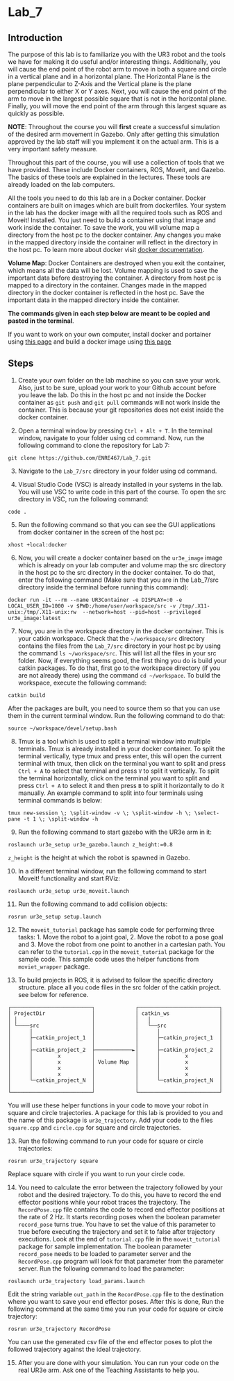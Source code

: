 # Lab_7

## Introduction

The purpose of this lab is to familiarize you with the UR3 robot and the tools we have for making it do useful and/or interesting things. Additionally, you will cause the end point of the robot arm to move in both a square and circle in a vertical plane and in a horizontal plane. The Horizontal Plane is the plane perpendicular to Z-Axis and the Vertical plane is the plane perpendicular to either X or Y axes. Next, you will cause the end point of the arm to move in the largest possible square that is not in the horizontal plane. Finally, you will move the end point of the arm through this largest square as quickly as possible.

**NOTE**: Throughout the course you will **first** create a successful simulation of the desired arm movement in Gazebo. Only after getting this simulation approved by the lab staff will you implement it on the actual arm. This is a very important safety measure.

Throughout this part of the course, you will use a collection of tools that we have provided. These include Docker containers, ROS, Moveit, and Gazebo. The basics of these tools are explained in the lectures. These tools are already loaded on the lab computers.

All the tools you need to do this lab are in a Docker container. Docker containers are built on images which are built from dockerfiles. Your system in the lab has the docker image with all the required tools such as ROS and Moveit! Installed. You just need to build a container using that image and work inside the container. To save the work, you will volume map a directory from the host pc to the docker container. Any changes you make in the mapped directory inside the container will reflect in the directory in the host pc. To learn more about docker visit [docker documentation](https://docs.docker.com/).

**Volume Map**: Docker Containers are destroyed when you exit the container, which means all the data will be lost. Volume mapping is used to save the important data before destroying the container. A directory from host pc is mapped to a directory in the container. Changes made in the mapped directory in the docker container is reflected in the host pc. Save the important data in the mapped directory inside the container.

**The commands given in each step below are meant to be copied and pasted in the terminal**.

If you want to work on your own computer, install docker and portainer using [this page](https://github.com/ENRE467/Getting_Started/wiki/Installing-Docker-and-Portainer) and build a docker image using [this page](https://github.com/ENRE467/Getting_Started/wiki/Building-a-Docker-Image)

## Steps

1. Create your own folder on the lab machine so you can save your work. Also, just to be sure, upload your work to your Github account before you leave the lab. Do this in the host pc and not inside the Docker container as `git push` and `git pull` commands will not work inside the container. This is because your git repositories does not exist inside the docker container.

2. Open a terminal window by pressing `Ctrl + Alt + T`. In the terminal window, navigate to your folder using cd command. Now, run the following command to clone the repository for Lab 7:

```console
git clone https://github.com/ENRE467/Lab_7.git
```

3. Navigate to the `Lab_7/src` directory in your folder using cd command.

4. Visual Studio Code (VSC) is already installed in your systems in the lab. You will use VSC to write code in this part of the course. To open the src directory in VSC, run the following command:

```console
code .
```

5. Run the following command so that you can see the GUI applications from docker container in the screen of the host pc:

```console
xhost +local:docker
```

6. Now, you will create a docker container based on the `ur3e_image` image which is already on your lab computer and volume map the src directory in the host pc to the src directory in the docker container. To do that, enter the following command (Make sure that you are in the Lab_7/src directory inside the terminal before running this command):

```console
docker run -it --rm --name UR3Container -e DISPLAY=:0 -e LOCAL_USER_ID=1000 -v $PWD:/home/user/workspace/src -v /tmp/.X11-unix:/tmp/.X11-unix:rw  --network=host --pid=host --privileged ur3e_image:latest
```

7. Now, you are in the workspace directory in the docker container. This is your catkin workspace. Check that the `~/workspace/src` directory contains the files from the `Lab_7/src` directory in your host pc by using the command `ls ~/workspace/src`. This will list all the files in your src folder. Now, if everything seems good, the first thing you do is build your catkin packages. To do that, first go to the workspace directory (if you are not already there) using the command `cd ~/workspace`. To build the workspace, execute the following command:

```console
catkin build
```

After the packages are built, you need to source them so that you can use them in the current terminal window. Run the following command to do that:

```console
source ~/workspace/devel/setup.bash
```

8. Tmux is a tool which is used to split a terminal window into multiple terminals. Tmux is already installed in your docker container. To split the terminal vertically, type tmux and press enter, this will open the current terminal with tmux, then click on the terminal you want to split and press `Ctrl + A` to select that terminal and press `V` to split it vertically. To split the terminal horizontally, click on the terminal you want to split and press `Ctrl + A` to select it and then press `B` to split it horizontally to do it manually. 
An example command to split into four terminals using terminal commands is below:

```console
tmux new-session \; \split-window -v \; \split-window -h \; \select-pane -t 1 \; \split-window -h
```

9. Run the following command to start gazebo with the UR3e arm in it:

```console
roslaunch ur3e_setup ur3e_gazebo.launch z_height:=0.8
```

`z_height` is the height at which the robot is spawned in Gazebo.

10. In a different terminal window, run the following command to start Moveit! functionality and start RViz:

```console
roslaunch ur3e_setup ur3e_moveit.launch
```

11. Run the following command to add collision objects:

```console
rosrun ur3e_setup setup.launch
```

12. The `moveit_tutorial` package has sample code for performing three tasks: 1. Move the robot to a joint goal, 2. Move the robot to a pose goal and 3. Move the robot from one point to another in a cartesian path. You can refer to the `tutorial.cpp` in the `moveit_tutorial` package for the sample code. This sample code uses the helper functions from `moviet_wrapper` package.

13. To build projects in ROS, it is advised to follow the specific directory structure. place all you code files in the src folder of the catkin project. see below for reference.

```console
┌──────────────────────────┐             ┌──────────────────────────┐
│ ProjectDir               │             │ catkin_ws                │
│ │                        │             │   │                      │
│ └────src                 │             │   └──src                 │
│      │                   │             │      │                   │
│      ├─catkin_project_1  │             │      ├─catkin_project_1  │
│      │                   │             │      │                   │
│      ├─catkin_project_2  ├────────────►│      ├─catkin_project_2  │
│      │        x          │             │      │        x          │
│      │        x          │ Volume Map  │      │        x          │
│      │        x          │             │      │        x          │
│      │        x          │             │      │        x          │
│      └─catkin_project_N  │             │      └─catkin_project_N  │
│                          │             │                          │
└──────────────────────────┘             └──────────────────────────┘
```
You will use these helper functions in your code to move your robot in square and circle trajectories. A package for this lab is provided to you and the name of this package is `ur3e_trajectory`. Add your code to the files `square.cpp` and `circle.cpp` for square and circle trajectories. 

13. Run the following command to run your code for square or circle trajectories:

```console
rosrun ur3e_trajectory square 
```

Replace square with circle if you want to run your circle code.

14. You need to calculate the error between the trajectory followed by your robot and the desired trajectory. To do this, you have to record the end effector positions while your robot traces the trajectory. The `RecordPose.cpp` file contains the code to record end effector positions at the rate of 2 Hz. It starts recording poses when the boolean parameter `record_pose` turns true. You have to set the value of this parameter to true before executing the trajectory and set it to false after trajectory executions. Look at the end of `tutorial.cpp` file in the `moveit_tutorial` package for sample implementation. The boolean parameter `record_pose` needs to be loaded to parameter server and the `RecordPose.cpp` program will look for that parameter from the parameter server. Run the following command to load the parameter:

```console
roslaunch ur3e_trajectory load_params.launch
```
Edit the string variable `out_path` in the `RecordPose.cpp` file to the destination where you want to save your end effector poses. After this is done, Run the following command at the same time you run your code for square or circle trajectory:

```console
rosrun ur3e_trajectory RecordPose
```

You can use the generated csv file of the end effector poses to plot the followed trajectory against the ideal trajectory.

15. After you are done with your simulation. You can run your code on the real UR3e arm. Ask one of the Teaching Assistants to help you.
